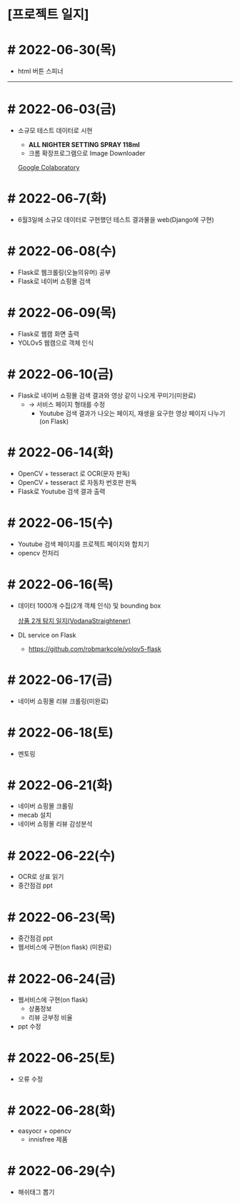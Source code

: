 # [프로젝트 일지]

# # 2022-06-30(목)
  * html 버튼 스피너

<hr>

# # 2022-06-03(금)

- 소규모 테스트 데이터로 시현
    - ****ALL NIGHTER SETTING SPRAY 118ml****
    - 크롬 확장프로그램으로 Image Downloader
    
    [Google Colaboratory](https://colab.research.google.com/drive/1XO_dWA0fi81lJQSq_jObpFvrsdhYR67d?usp=sharing)
    

# # 2022-06-7(화)

- 6월3일에 소규모 데이터로 구현했던 테스트 결과물을 web(Django에 구현)

# # 2022-06-08(수)

- Flask로 웹크롤링(오늘의유머) 공부
- Flask로 네이버 쇼핑몰 검색

# # 2022-06-09(목)

- Flask로 웹캠 화면 출력
- YOLOv5 웹캠으로 객체 인식

# # 2022-06-10(금)

- Flask로 네이버 쇼핑몰 검색 결과와 영상 같이 나오게 꾸미기(미완료)
    - → 서비스 페이지 형태를 수정
        - Youtube 검색 결과가 나오는 페이지, 재생을 요구한 영상 페이지 나누기(on Flask)

# # 2022-06-14(화)

- OpenCV + tesseract 로 OCR(문자 판독)
- OpenCV + tesseract 로 자동차 번호판 판독
- Flask로 Youtube 검색 결과 출력

# # 2022-06-15(수)

- Youtube 검색 페이지를 프로젝트 페이지와 합치기
- opencv 전처리

# # 2022-06-16(목)

- 데이터 1000개 수집(2개 객체 인식) 및 bounding box
    
    [상품 2개 탐지 일지(VodanaStraightener)](https://www.notion.so/2-VodanaStraightener-df3f6118a5a8403d8566fb4d09787e44)
    
- DL service on Flask
    - https://github.com/robmarkcole/yolov5-flask

# # 2022-06-17(금)

- 네이버 쇼핑몰 리뷰 크롤링(미완료)

# # 2022-06-18(토)

- 멘토링

# # 2022-06-21(화)

- 네이버 쇼핑몰 크롤링
- mecab 설치
- 네이버 쇼핑몰 리뷰 감성분석

# # 2022-06-22(수)

- OCR로 상표 읽기
- 중간점검 ppt

# # 2022-06-23(목)

- 중간점검 ppt
- 웹서비스에 구현(on flask) (미완료)

# # 2022-06-24(금)

- 웹서비스에 구현(on flask)
    - 상품정보
    - 리뷰 긍부정 비율
- ppt 수정

# # 2022-06-25(토)

- 오류 수정

# # 2022-06-28(화)

- easyocr + opencv
    - innisfree 제품

# # 2022-06-29(수)

- 해쉬태그 뽑기